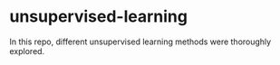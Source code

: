 # unsupervised-learning
In this repo, different unsupervised learning methods were thoroughly explored.
